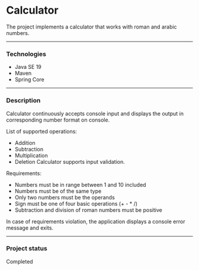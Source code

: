 # Calculator

The project implements a calculator that works with roman and arabic numbers.

---

### Technologies

- Java SE 19
- Maven
- Spring Core

---

### Description

Calculator continuously accepts console input and displays the output in corresponding number format on console.<br>

List of supported operations:
- Addition
- Subtraction
- Multiplication
- Deletion
Calculator supports input validation.<br>

Requirements:
- Numbers must be in range between 1 and 10 included
- Numbers must be of the same type
- Only two numbers must be the operands
- Sign must be one of four basic operations (+ - * /)
- Subtraction and division of roman numbers must be positive

In case of requirements violation, the application displays a console error message and exits.

---

### Project status

Completed
